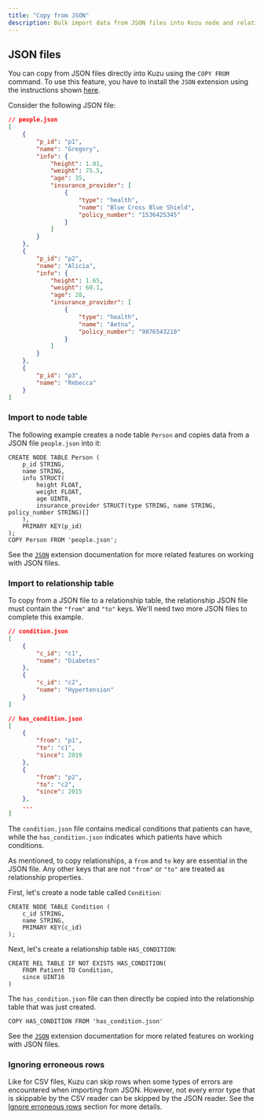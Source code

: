 ```yaml
---
title: "Copy from JSON"
description: Bulk import data from JSON files into Kuzu node and relationship tables using the JSON extension.
---
```


## JSON files

You can copy from JSON files directly into Kuzu using the `COPY FROM` command. To use this feature,
you have to install the `JSON` extension using the instructions shown [here](/extensions/json).

Consider the following JSON file:

```json
// people.json
[
    {
        "p_id": "p1",
        "name": "Gregory",
        "info": {
            "height": 1.81,
            "weight": 75.5,
            "age": 35,
            "insurance_provider": [
                {
                    "type": "health",
                    "name": "Blue Cross Blue Shield",
                    "policy_number": "1536425345"
                }
            ]
        }
    },
    {
        "p_id": "p2",
        "name": "Alicia",
        "info": {
            "height": 1.65,
            "weight": 60.1,
            "age": 28,
            "insurance_provider": [
                {
                    "type": "health",
                    "name": "Aetna",
                    "policy_number": "9876543210"
                }
            ]
        }
    },
    {
        "p_id": "p3",
        "name": "Rebecca"
    }
]
```

### Import to node table

The following example creates a node table `Person` and copies data from a JSON file `people.json` into it:

```cypher
CREATE NODE TABLE Person (
    p_id STRING,
    name STRING,
    info STRUCT(
        height FLOAT,
        weight FLOAT,
        age UINT8,
        insurance_provider STRUCT(type STRING, name STRING, policy_number STRING)[]
    ),
    PRIMARY KEY(p_id)
);
COPY Person FROM 'people.json';
```

See the [`JSON`](/extensions/json) extension documentation for more related features on working with JSON files.

### Import to relationship table

To copy from a JSON file to a relationship table, the relationship JSON file must contain
the `"from"` and `"to"` keys. We'll need two more JSON files to complete this example.

```json
// condition.json
[
    {
        "c_id": "c1",
        "name": "Diabetes"
    },
    {
        "c_id": "c2",
        "name": "Hypertension"
    }
]
```

```json
// has_condition.json
[
    {
        "from": "p1",
        "to": "c1",
        "since": 2019
    },
    {
        "from": "p2",
        "to": "c2",
        "since": 2015
    },
    ...
]
```

The `condition.json` file contains medical conditions that patients can have, while the `has_condition.json`
indicates which patients have which conditions.

As mentioned, to copy relationships, a `from` and `to` key are essential in the JSON file. Any other keys that
are not `"from"` or `"to"` are treated as relationship properties.

First, let's create a node table called `Condition`:

```cypher
CREATE NODE TABLE Condition (
    c_id STRING,
    name STRING,
    PRIMARY KEY(c_id)
);
```

Next, let's create a relationship table `HAS_CONDITION`:

```cypher
CREATE REL TABLE IF NOT EXISTS HAS_CONDITION(
    FROM Patient TO Condition,
    since UINT16
)
```

The `has_condition.json` file can then directly be copied into the relationship table that was just created. 
```cypher
COPY HAS_CONDITION FROM 'has_condition.json'
```

See the [`JSON`](/extensions/json) extension documentation for more related features on working with JSON files.

### Ignoring erroneous rows

Like for CSV files, Kuzu can skip rows when some types of errors are encountered when importing from JSON.
However, not every error type that is skippable by the CSV reader can be skipped by the JSON reader.
See the [Ignore erroneous rows](/import#ignore-erroneous-rows) section for more details.




